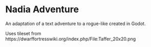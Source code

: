 # Nadia Adventure
<p>An adaptation of a text adventure to a rogue-like created in Godot.</p>
<p>Uses tileset from https://dwarffortresswiki.org/index.php/File:Taffer_20x20.png</p>
